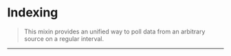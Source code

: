# Indexing

> This mixin provides an unified way to poll data from an arbitrary source
> on a regular interval.

---
